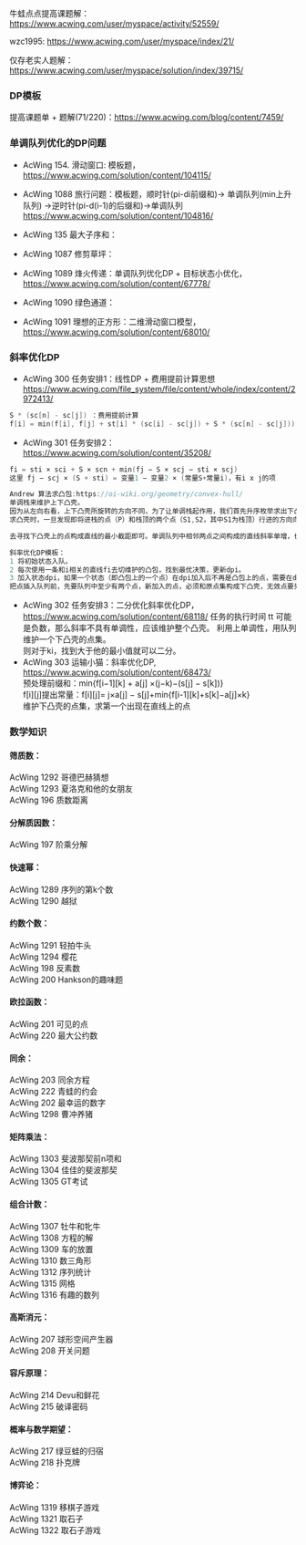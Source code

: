 
牛蛙点点提高课题解：https://www.acwing.com/user/myspace/activity/52559/

wzc1995: https://www.acwing.com/user/myspace/index/21/

仅存老实人题解：https://www.acwing.com/user/myspace/solution/index/39715/



### DP模板

提高课题单 + 题解(71/220)：https://www.acwing.com/blog/content/7459/

### 单调队列优化的DP问题

- AcWing 154. 滑动窗口: 模板题，https://www.acwing.com/solution/content/104115/
- AcWing 1088 旅行问题：模板题，顺时针(pi-di前缀和)-> 单调队列(min上升队列) ->逆时针(pi-d(i-1)的后缀和)->单调队列
https://www.acwing.com/solution/content/104816/

- AcWing 135 最大子序和：     
- AcWing 1087 修剪草坪：       
- AcWing 1089 烽火传递：单调队列优化DP + 目标状态小优化，https://www.acwing.com/solution/content/67778/     
- AcWing 1090 绿色通道：   
- AcWing 1091 理想的正方形：二维滑动窗口模型，https://www.acwing.com/solution/content/68010/  

### 斜率优化DP 
 
- AcWing 300 任务安排1：线性DP + 费用提前计算思想 https://www.acwing.com/file_system/file/content/whole/index/content/2972413/
```C++
S * (sc[n] - sc[j]) ：费用提前计算
f[i] = min(f[i], f[j] + st[i] * (sc[i] - sc[j]) + S * (sc[n] - sc[j]));
```
- AcWing 301 任务安排2：https://www.acwing.com/solution/content/35208/
```C++
fi = sti × sci + S × scn + min(fj − S × scj − sti × scj)
这里 fj − scj × (S + sti) = 变量1 − 变量2 × (常量S+常量i)，有i x j的项

Andrew 算法求凸包:https://oi-wiki.org/geometry/convex-hull/     
单调栈来维护上下凸壳。     
因为从左向右看，上下凸壳所旋转的方向不同，为了让单调栈起作用，我们首先升序枚举求出下凸壳，然后降序求出上凸壳。
求凸壳时，一旦发现即将进栈的点（P）和栈顶的两个点（S1,S2，其中S1为栈顶）行进的方向向右旋转，即叉积小于S2S1 X S1P < 0，则弹出栈顶，回到上一步，继续检测，直到S2S1 X S1P >= 0或者栈内仅剩一个元素为止。    

去寻找下凸壳上的点构成直线的最小截距即可。单调队列中相邻两点之间构成的直线斜率单增，也就是有效下凸壳点集。    

斜率优化DP模板：  
1 将初始状态入队。   
2 每次使用一条和i相关的直线fi去切维护的凸包，找到最优决策，更新dpi。  
3 加入状态dpi，如果一个状态（即凸包上的一个点）在dpi加入后不再是凸包上的点，需要在dpi加入之前剔除。   
把点插入队列前，先要队列中至少有两个点，新加入的点，必须和原点集构成下凸壳，无效点要先删去。   
```   
- AcWing 302 任务安排3：二分优化斜率优化DP，https://www.acwing.com/solution/content/68118/
任务的执行时间 tt 可能是负数，那么斜率不具有单调性，应该维护整个凸壳。
利用上单调性，用队列维护一个下凸壳的点集。   
则对于ki，找到大于他的最小值就可以二分。   
- AcWing 303 运输小猫：斜率优化DP, https://www.acwing.com/solution/content/68473/    
预处理前缀和：min{f[i−1][k] + a[j] ×(j−k)−(s[j] − s[k])}        
f[i][j]提出常量：f[i][j]= j×a[j] − s[j]+min{f[i-1][k]+s[k]−a[j]×k}        
维护下凸壳的点集，求第一个出现在直线上的点    

### 数学知识

#### 筛质数：

AcWing 1292 哥德巴赫猜想     
AcWing 1293 夏洛克和他的女朋友     
AcWing 196 质数距离     

#### 分解质因数：

AcWing 197 阶乘分解     

#### 快速幂：

AcWing 1289 序列的第k个数     
AcWing 1290 越狱     

#### 约数个数：

AcWing 1291 轻拍牛头     
AcWing 1294 樱花     
AcWing 198 反素数     
AcWing 200 Hankson的趣味题     

#### 欧拉函数：

AcWing 201 可见的点     
AcWing 220 最大公约数     

#### 同余：

AcWing 203 同余方程     
AcWing 222 青蛙的约会     
AcWing 202 最幸运的数字     
AcWing 1298 曹冲养猪     

#### 矩阵乘法：
     
AcWing 1303 斐波那契前n项和     
AcWing 1304 佳佳的斐波那契     
AcWing 1305 GT考试     

#### 组合计数：

AcWing 1307 牡牛和牝牛     
AcWing 1308 方程的解     
AcWing 1309 车的放置     
AcWing 1310 数三角形     
AcWing 1312 序列统计     
AcWing 1315 网格     
AcWing 1316 有趣的数列   

#### 高斯消元：

AcWing 207 球形空间产生器          
AcWing 208 开关问题     

#### 容斥原理：

AcWing 214 Devu和鲜花     
AcWing 215 破译密码     

#### 概率与数学期望：

AcWing 217 绿豆蛙的归宿     
AcWing 218 扑克牌     

#### 博弈论：

AcWing 1319 移棋子游戏     
AcWing 1321 取石子     
AcWing 1322 取石子游戏     
